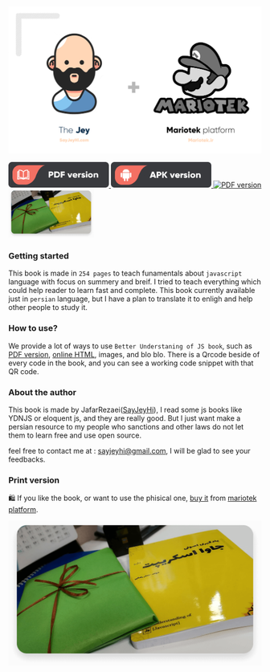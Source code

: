 <p align="center">
    <img src="./image-MariotekLogo.png" >
</p>

<a href="https://raw.githubusercontent.com/Mariotek/BetterUnderstandingOfJavascript/master/PDF/project.pdf" target="_blank" align="right">
    <img src="./image-pdf.png" width="200" alt="PDF version" />
</a>
<a href="https://github.com/Mariotek/BetterUnderstandingOfJavascript/raw/master/APK/BetterUnderstandingOfJavascript.apk" target="_blank" align="right">
    <img src="./image-apk.png" width="200" alt="APK version" />
</a>
<a href="http://book.sayjeyhi.com/HTML/?page=1" target="_blank" align="right">
    <img src="./image-sutdy.png" width="200" alt="PDF version" />
</a>
<a href="https://zarinp.al/242088" target="_blank" align="right">
    <img src="./image-phisical.png" width="170" alt="Buy print version" />
</a>

### Getting started

This book is made in `254 pages` to teach funamentals about `javascript` language with focus on summery and breif. I tried to teach everything which could help reader to learn fast and complete. This book currently available just in `persian` language, but I have a plan to translate it to enligh and help other people to study it.

### How to use?

We provide a lot of ways to use `Better Understaning of JS book`, such as [PDF version](https://raw.githubusercontent.com/Mariotek/BetterUnderstandingOfJavascript/master/PDF/project.pdf), [online HTML](http://book.sayjeyhi.com/HTML/?page=1), images, and blo blo. There is a Qrcode beside of every code in the book, and you can see a working code snippet with that QR code.

### About the author

This book is made by JafarRezaei([SayJeyHi](https://twitter.com/Sayjeyhi)), I read some js books like YDNJS or eloquent js, and they are really good. But I just want make a persian resource to my people who sanctions and other laws do not let them to learn free and use open source.

feel free to contact me at : [sayjeyhi@gmail.com](mailto:sayjeyhi@gmail.com), I will be glad to see your feedbacks.

### Print version

🛍 If you like the book, or want to use the phisical one, [buy it](https://zarinp.al/242088) from [mariotek platform](http://mariotek.ir).

<a href="https://zarinp.al/242088" target="_blank" align="center">
    <img src="./image-phisical.png" width="700" alt="BetterUnderstanding of js book" />
</a>
